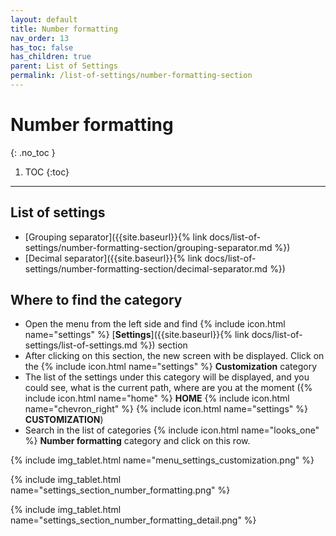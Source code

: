 ```yaml
---
layout: default
title: Number formatting
nav_order: 13
has_toc: false
has_children: true
parent: List of Settings
permalink: /list-of-settings/number-formatting-section
---
```


# Number formatting
{: .no_toc }

1. TOC
{:toc}

---

## List of settings
- [Grouping separator]({{site.baseurl}}{% link docs/list-of-settings/number-formatting-section/grouping-separator.md %})
- [Decimal separator]({{site.baseurl}}{% link docs/list-of-settings/number-formatting-section/decimal-separator.md %})

## Where to find the category
- Open the menu from the left side and find {% include icon.html name="settings" %} [**Settings**]({{site.baseurl}}{% link docs/list-of-settings/list-of-settings.md %}) section
- After clicking on this section, the new screen with be displayed. Click on the {% include icon.html name="settings" %} **Customization** category
- The list of the settings under this category will be displayed, and you could see, what is the current path, where are you at the moment ({% include icon.html name="home" %} **HOME** {% include icon.html name="chevron_right" %} {% include icon.html name="settings" %} **CUSTOMIZATION**)
- Search in the list of categories {% include icon.html name="looks_one" %} **Number formatting** category and click on this row.

{% include img_tablet.html name="menu_settings_customization.png" %}

{% include img_tablet.html name="settings_section_number_formatting.png" %}

{% include img_tablet.html name="settings_section_number_formatting_detail.png" %}